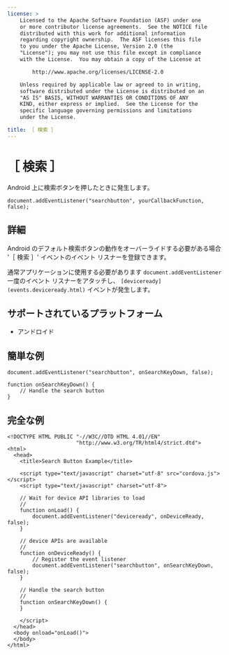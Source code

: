 ```yaml
---
license: >
    Licensed to the Apache Software Foundation (ASF) under one
    or more contributor license agreements.  See the NOTICE file
    distributed with this work for additional information
    regarding copyright ownership.  The ASF licenses this file
    to you under the Apache License, Version 2.0 (the
    "License"); you may not use this file except in compliance
    with the License.  You may obtain a copy of the License at

        http://www.apache.org/licenses/LICENSE-2.0

    Unless required by applicable law or agreed to in writing,
    software distributed under the License is distributed on an
    "AS IS" BASIS, WITHOUT WARRANTIES OR CONDITIONS OF ANY
    KIND, either express or implied.  See the License for the
    specific language governing permissions and limitations
    under the License.

title: ［ 検索 ］
---
```


# ［ 検索 ］

Android 上に検索ボタンを押したときに発生します。

    document.addEventListener("searchbutton", yourCallbackFunction, false);
    

## 詳細

Android のデフォルト検索ボタンの動作をオーバーライドする必要がある場合 '［ 検索 ］' イベントのイベント リスナーを登録できます。

通常アプリケーションに使用する必要があります `document.addEventListener` 一度のイベント リスナーをアタッチし、 `[deviceready](events.deviceready.html)` イベントが発生します。

## サポートされているプラットフォーム

*   アンドロイド

## 簡単な例

    document.addEventListener("searchbutton", onSearchKeyDown, false);
    
    function onSearchKeyDown() {
        // Handle the search button
    }
    

## 完全な例

    <!DOCTYPE HTML PUBLIC "-//W3C//DTD HTML 4.01//EN"
                          "http://www.w3.org/TR/html4/strict.dtd">
    <html>
      <head>
        <title>Search Button Example</title>
    
        <script type="text/javascript" charset="utf-8" src="cordova.js"></script>
        <script type="text/javascript" charset="utf-8">
    
        // Wait for device API libraries to load
        //
        function onLoad() {
            document.addEventListener("deviceready", onDeviceReady, false);
        }
    
        // device APIs are available
        //
        function onDeviceReady() {
            // Register the event listener
            document.addEventListener("searchbutton", onSearchKeyDown, false);
        }
    
        // Handle the search button
        //
        function onSearchKeyDown() {
        }
    
        </script>
      </head>
      <body onload="onLoad()">
      </body>
    </html>